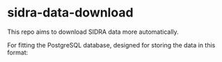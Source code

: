 # sidra-data-download
This repo aims to download SIDRA data more automatically. 

For fitting the PostgreSQL database, designed for storing the data in this format:




